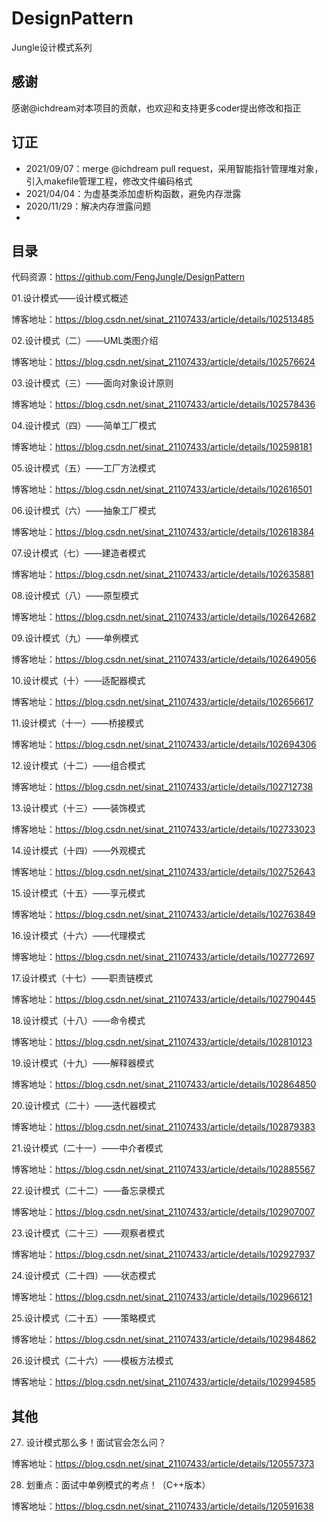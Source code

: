 # DesignPattern
Jungle设计模式系列

## 感谢
感谢@ichdream对本项目的贡献，也欢迎和支持更多coder提出修改和指正

## 订正
* 2021/09/07：merge @ichdream pull request，采用智能指针管理堆对象，引入makefile管理工程，修改文件编码格式
* 2021/04/04：为虚基类添加虚析构函数，避免内存泄露  
* 2020/11/29：解决内存泄露问题
* 

## 目录

代码资源：https://github.com/FengJungle/DesignPattern

01.设计模式——设计模式概述

博客地址：https://blog.csdn.net/sinat_21107433/article/details/102513485

02.设计模式（二）——UML类图介绍

博客地址：https://blog.csdn.net/sinat_21107433/article/details/102576624

03.设计模式（三）——面向对象设计原则

博客地址：https://blog.csdn.net/sinat_21107433/article/details/102578436

04.设计模式（四）——简单工厂模式

博客地址：https://blog.csdn.net/sinat_21107433/article/details/102598181

05.设计模式（五）——工厂方法模式

博客地址：https://blog.csdn.net/sinat_21107433/article/details/102616501

06.设计模式（六）——抽象工厂模式

博客地址：https://blog.csdn.net/sinat_21107433/article/details/102618384

07.设计模式（七）——建造者模式

博客地址：https://blog.csdn.net/sinat_21107433/article/details/102635881

08.设计模式（八）——原型模式

博客地址：https://blog.csdn.net/sinat_21107433/article/details/102642682

09.设计模式（九）——单例模式

博客地址：https://blog.csdn.net/sinat_21107433/article/details/102649056

10.设计模式（十）——适配器模式

博客地址：https://blog.csdn.net/sinat_21107433/article/details/102656617

11.设计模式（十一）——桥接模式

博客地址：https://blog.csdn.net/sinat_21107433/article/details/102694306

12.设计模式（十二）——组合模式

博客地址：https://blog.csdn.net/sinat_21107433/article/details/102712738

13.设计模式（十三）——装饰模式

博客地址：https://blog.csdn.net/sinat_21107433/article/details/102733023

14.设计模式（十四）——外观模式

博客地址：https://blog.csdn.net/sinat_21107433/article/details/102752643

15.设计模式（十五）——享元模式

博客地址：https://blog.csdn.net/sinat_21107433/article/details/102763849

16.设计模式（十六）——代理模式

博客地址：https://blog.csdn.net/sinat_21107433/article/details/102772697

17.设计模式（十七）——职责链模式

博客地址：https://blog.csdn.net/sinat_21107433/article/details/102790445

18.设计模式（十八）——命令模式

博客地址：https://blog.csdn.net/sinat_21107433/article/details/102810123

19.设计模式（十九）——解释器模式

博客地址：https://blog.csdn.net/sinat_21107433/article/details/102864850

20.设计模式（二十）——迭代器模式

博客地址：https://blog.csdn.net/sinat_21107433/article/details/102879383

21.设计模式（二十一）——中介者模式

博客地址：https://blog.csdn.net/sinat_21107433/article/details/102885567

22.设计模式（二十二）——备忘录模式

博客地址：https://blog.csdn.net/sinat_21107433/article/details/102907007

23.设计模式（二十三）——观察者模式

博客地址：https://blog.csdn.net/sinat_21107433/article/details/102927937

24.设计模式（二十四）——状态模式

博客地址：https://blog.csdn.net/sinat_21107433/article/details/102966121

25.设计模式（二十五）——策略模式

博客地址：https://blog.csdn.net/sinat_21107433/article/details/102984862

26.设计模式（二十六）——模板方法模式

博客地址：https://blog.csdn.net/sinat_21107433/article/details/102994585

## 其他

27. 设计模式那么多！面试官会怎么问？  

博客地址：https://blog.csdn.net/sinat_21107433/article/details/120557373

28. 划重点：面试中单例模式的考点！（C++版本）

博客地址：https://blog.csdn.net/sinat_21107433/article/details/120591638
